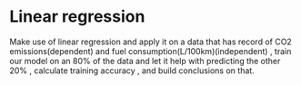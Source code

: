 # Linear regression

Make use of linear regression and apply it on a data that has record of CO2 emissions(dependent)  and fuel consumption(L/100km)(independent) , train our model on an 80% of the data and let it help with predicting the other 20% , calculate training accuracy , and build conclusions on that.
